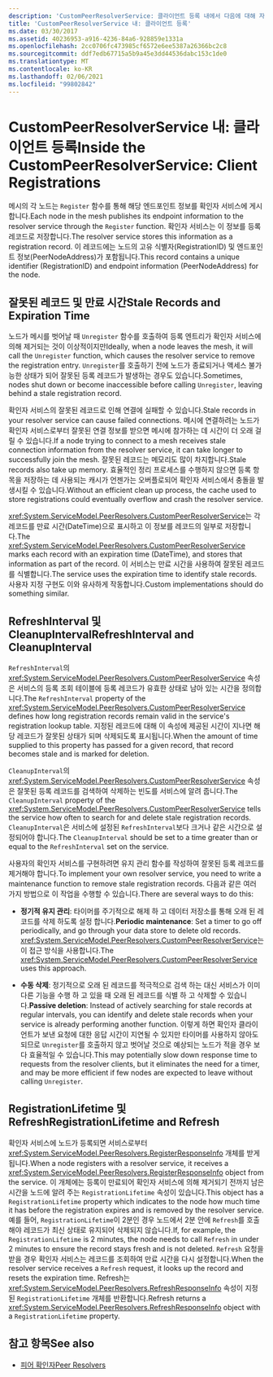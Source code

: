 ```yaml
---
description: 'CustomPeerResolverService: 클라이언트 등록 내에서 다음에 대해 자세히 알아보세요.'
title: 'CustomPeerResolverService 내: 클라이언트 등록'
ms.date: 03/30/2017
ms.assetid: 40236953-a916-4236-84a6-928859e1331a
ms.openlocfilehash: 2cc0706fc473985cf6572e6ee5387a26366bc2c8
ms.sourcegitcommit: ddf7edb67715a5b9a45e3dd44536dabc153c1de0
ms.translationtype: MT
ms.contentlocale: ko-KR
ms.lasthandoff: 02/06/2021
ms.locfileid: "99802842"
---
```

# <a name="inside-the-custompeerresolverservice-client-registrations"></a><span data-ttu-id="cbc5e-103">CustomPeerResolverService 내: 클라이언트 등록</span><span class="sxs-lookup"><span data-stu-id="cbc5e-103">Inside the CustomPeerResolverService: Client Registrations</span></span>

<span data-ttu-id="cbc5e-104">메시의 각 노드는 `Register` 함수를 통해 해당 엔드포인트 정보를 확인자 서비스에 게시합니다.</span><span class="sxs-lookup"><span data-stu-id="cbc5e-104">Each node in the mesh publishes its endpoint information to the resolver service through the `Register` function.</span></span> <span data-ttu-id="cbc5e-105">확인자 서비스는 이 정보를 등록 레코드로 저장합니다.</span><span class="sxs-lookup"><span data-stu-id="cbc5e-105">The resolver service stores this information as a registration record.</span></span> <span data-ttu-id="cbc5e-106">이 레코드에는 노드의 고유 식별자(RegistrationID) 및 엔드포인트 정보(PeerNodeAddress)가 포함됩니다.</span><span class="sxs-lookup"><span data-stu-id="cbc5e-106">This record contains a unique identifier (RegistrationID) and endpoint information (PeerNodeAddress) for the node.</span></span>  
  
## <a name="stale-records-and-expiration-time"></a><span data-ttu-id="cbc5e-107">잘못된 레코드 및 만료 시간</span><span class="sxs-lookup"><span data-stu-id="cbc5e-107">Stale Records and Expiration Time</span></span>  

 <span data-ttu-id="cbc5e-108">노드가 메시를 벗어날 때 `Unregister` 함수를 호출하여 등록 엔트리가 확인자 서비스에 의해 제거되는 것이 이상적이지만</span><span class="sxs-lookup"><span data-stu-id="cbc5e-108">Ideally, when a node leaves the mesh, it will call the `Unregister` function, which causes the resolver service to remove the registration entry.</span></span> <span data-ttu-id="cbc5e-109">`Unregister`를 호출하기 전에 노드가 종료되거나 액세스 불가능한 상태가 되어 잘못된 등록 레코드가 발생하는 경우도 있습니다.</span><span class="sxs-lookup"><span data-stu-id="cbc5e-109">Sometimes, nodes shut down or become inaccessible before calling `Unregister`, leaving behind a stale registration record.</span></span>  
  
 <span data-ttu-id="cbc5e-110">확인자 서비스의 잘못된 레코드로 인해 연결에 실패할 수 있습니다.</span><span class="sxs-lookup"><span data-stu-id="cbc5e-110">Stale records in your resolver service can cause failed connections.</span></span> <span data-ttu-id="cbc5e-111">메시에 연결하려는 노드가 확인자 서비스로부터 잘못된 연결 정보를 받으면 메시에 참가하는 데 시간이 더 오래 걸릴 수 있습니다.</span><span class="sxs-lookup"><span data-stu-id="cbc5e-111">If a node trying to connect to a mesh receives stale connection information from the resolver service, it can take longer to successfully join the mesh.</span></span> <span data-ttu-id="cbc5e-112">잘못된 레코드는 메모리도 많이 차지합니다.</span><span class="sxs-lookup"><span data-stu-id="cbc5e-112">Stale records also take up memory.</span></span> <span data-ttu-id="cbc5e-113">효율적인 정리 프로세스를 수행하지 않으면 등록 항목을 저장하는 데 사용되는 캐시가 언젠가는 오버플로되어 확인자 서비스에서 충돌을 발생시킬 수 있습니다.</span><span class="sxs-lookup"><span data-stu-id="cbc5e-113">Without an efficient clean up process, the cache used to store registrations could eventually overflow and crash the resolver service.</span></span>  
  
 <span data-ttu-id="cbc5e-114"><xref:System.ServiceModel.PeerResolvers.CustomPeerResolverService>는 각 레코드를 만료 시간(DateTime)으로 표시하고 이 정보를 레코드의 일부로 저장합니다.</span><span class="sxs-lookup"><span data-stu-id="cbc5e-114">The <xref:System.ServiceModel.PeerResolvers.CustomPeerResolverService> marks each record with an expiration time (DateTime), and stores that information as part of the record.</span></span> <span data-ttu-id="cbc5e-115">이 서비스는 만료 시간을 사용하여 잘못된 레코드를 식별합니다.</span><span class="sxs-lookup"><span data-stu-id="cbc5e-115">The service uses the expiration time to identify stale records.</span></span> <span data-ttu-id="cbc5e-116">사용자 지정 구현도 이와 유사하게 작동합니다.</span><span class="sxs-lookup"><span data-stu-id="cbc5e-116">Custom implementations should do something similar.</span></span>  
  
## <a name="refreshinterval-and-cleanupinterval"></a><span data-ttu-id="cbc5e-117">RefreshInterval 및 CleanupInterval</span><span class="sxs-lookup"><span data-stu-id="cbc5e-117">RefreshInterval and CleanupInterval</span></span>  

 <span data-ttu-id="cbc5e-118">`RefreshInterval`의 <xref:System.ServiceModel.PeerResolvers.CustomPeerResolverService> 속성은 서비스의 등록 조회 테이블에 등록 레코드가 유효한 상태로 남아 있는 시간을 정의합니다.</span><span class="sxs-lookup"><span data-stu-id="cbc5e-118">The `RefreshInterval` property of the <xref:System.ServiceModel.PeerResolvers.CustomPeerResolverService> defines how long registration records remain valid in the service's registration lookup table.</span></span> <span data-ttu-id="cbc5e-119">지정된 레코드에 대해 이 속성에 제공된 시간이 지나면 해당 레코드가 잘못된 상태가 되며 삭제되도록 표시됩니다.</span><span class="sxs-lookup"><span data-stu-id="cbc5e-119">When the amount of time supplied to this property has passed for a given record, that record becomes stale and is marked for deletion.</span></span>  
  
 <span data-ttu-id="cbc5e-120">`CleanupInterval`의 <xref:System.ServiceModel.PeerResolvers.CustomPeerResolverService> 속성은 잘못된 등록 레코드를 검색하여 삭제하는 빈도를 서비스에 알려 줍니다.</span><span class="sxs-lookup"><span data-stu-id="cbc5e-120">The `CleanupInterval` property of the <xref:System.ServiceModel.PeerResolvers.CustomPeerResolverService> tells the service how often to search for and delete stale registration records.</span></span> <span data-ttu-id="cbc5e-121">`CleanupInterval`은 서비스에 설정된 `RefreshInterval`보다 크거나 같은 시간으로 설정되어야 합니다.</span><span class="sxs-lookup"><span data-stu-id="cbc5e-121">The `CleanupInterval` should be set to a time greater than or equal to the `RefreshInterval` set on the service.</span></span>  
  
 <span data-ttu-id="cbc5e-122">사용자의 확인자 서비스를 구현하려면 유지 관리 함수를 작성하여 잘못된 등록 레코드를 제거해야 합니다.</span><span class="sxs-lookup"><span data-stu-id="cbc5e-122">To implement your own resolver service, you need to write a maintenance function to remove stale registration records.</span></span> <span data-ttu-id="cbc5e-123">다음과 같은 여러 가지 방법으로 이 작업을 수행할 수 있습니다.</span><span class="sxs-lookup"><span data-stu-id="cbc5e-123">There are several ways to do this:</span></span>  
  
- <span data-ttu-id="cbc5e-124">**정기적 유지 관리**: 타이머를 주기적으로 해제 하 고 데이터 저장소를 통해 오래 된 레코드를 삭제 하도록 설정 합니다.</span><span class="sxs-lookup"><span data-stu-id="cbc5e-124">**Periodic maintenance**: Set a timer to go off periodically, and go through your data store to delete old records.</span></span> <span data-ttu-id="cbc5e-125"><xref:System.ServiceModel.PeerResolvers.CustomPeerResolverService>는 이 접근 방식을 사용합니다.</span><span class="sxs-lookup"><span data-stu-id="cbc5e-125">The <xref:System.ServiceModel.PeerResolvers.CustomPeerResolverService> uses this approach.</span></span>  
  
- <span data-ttu-id="cbc5e-126">**수동 삭제**: 정기적으로 오래 된 레코드를 적극적으로 검색 하는 대신 서비스가 이미 다른 기능을 수행 하 고 있을 때 오래 된 레코드를 식별 하 고 삭제할 수 있습니다.</span><span class="sxs-lookup"><span data-stu-id="cbc5e-126">**Passive deletion**: Instead of actively searching for stale records at regular intervals, you can identify and delete stale records when your service is already performing another function.</span></span> <span data-ttu-id="cbc5e-127">이렇게 하면 확인자 클라이언트가 보낸 요청에 대한 응답 시간이 지연될 수 있지만 타이머를 사용하지 않아도 되므로 `Unregister`를 호출하지 않고 벗어날 것으로 예상되는 노드가 적을 경우 보다 효율적일 수 있습니다.</span><span class="sxs-lookup"><span data-stu-id="cbc5e-127">This may potentially slow down response time to requests from the resolver clients, but it eliminates the need for a timer, and may be more efficient if few nodes are expected to leave without calling `Unregister`.</span></span>  
  
## <a name="registrationlifetime-and-refresh"></a><span data-ttu-id="cbc5e-128">RegistrationLifetime 및 Refresh</span><span class="sxs-lookup"><span data-stu-id="cbc5e-128">RegistrationLifetime and Refresh</span></span>  

 <span data-ttu-id="cbc5e-129">확인자 서비스에 노드가 등록되면 서비스로부터 <xref:System.ServiceModel.PeerResolvers.RegisterResponseInfo> 개체를 받게 됩니다.</span><span class="sxs-lookup"><span data-stu-id="cbc5e-129">When a node registers with a resolver service, it receives a <xref:System.ServiceModel.PeerResolvers.RegisterResponseInfo> object from the service.</span></span> <span data-ttu-id="cbc5e-130">이 개체에는 등록이 만료되어 확인자 서비스에 의해 제거되기 전까지 남은 시간을 노드에 알려 주는 `RegistrationLifetime` 속성이 있습니다.</span><span class="sxs-lookup"><span data-stu-id="cbc5e-130">This object has a `RegistrationLifetime` property which indicates to the node how much time it has before the registration expires and is removed by the resolver service.</span></span> <span data-ttu-id="cbc5e-131">예를 들어, `RegistrationLifetime`이 2분인 경우 노드에서 2분 안에 `Refresh`를 호출해야 레코드가 최신 상태로 유지되어 삭제되지 않습니다.</span><span class="sxs-lookup"><span data-stu-id="cbc5e-131">If, for example, the `RegistrationLifetime` is 2 minutes, the node needs to call `Refresh` in under 2 minutes to ensure the record stays fresh and is not deleted.</span></span> <span data-ttu-id="cbc5e-132">`Refresh` 요청을 받을 경우 확인자 서비스는 레코드를 조회하여 만료 시간을 다시 설정합니다.</span><span class="sxs-lookup"><span data-stu-id="cbc5e-132">When the resolver service receives a `Refresh` request, it looks up the record and resets the expiration time.</span></span> <span data-ttu-id="cbc5e-133">Refresh는 <xref:System.ServiceModel.PeerResolvers.RefreshResponseInfo> 속성이 지정된 `RegistrationLifetime` 개체를 반환합니다.</span><span class="sxs-lookup"><span data-stu-id="cbc5e-133">Refresh returns a <xref:System.ServiceModel.PeerResolvers.RefreshResponseInfo> object with a `RegistrationLifetime` property.</span></span>  
  
## <a name="see-also"></a><span data-ttu-id="cbc5e-134">참고 항목</span><span class="sxs-lookup"><span data-stu-id="cbc5e-134">See also</span></span>

- [<span data-ttu-id="cbc5e-135">피어 확인자</span><span class="sxs-lookup"><span data-stu-id="cbc5e-135">Peer Resolvers</span></span>](peer-resolvers.md)
